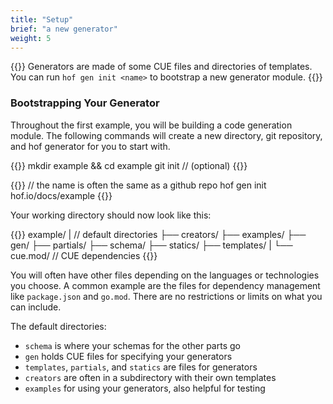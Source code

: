 ```yaml
---
title: "Setup"
brief: "a new generator"
weight: 5
---
```


{{<lead>}}
Generators are made of some CUE files and directories of templates.
You can run `hof gen init <name>` to bootstrap a new generator module.
{{</lead>}}

### Bootstrapping Your Generator

Throughout the first example, you will be
building a code generation module.
The following commands will create a new
directory, git repository, and hof generator
for you to start with.

{{<codeInner title="Create working directory">}}
mkdir example && cd example
git init      // (optional)
{{</codeInner>}}

{{<codeInner title="Initialize a generator module">}}
// the name is often the same as a github repo
hof gen init hof.io/docs/example
{{</codeInner>}}

Your working directory should now look like this:

{{<codeInner title="Module layout">}}
example/
|               // default directories
├── creators/
├── examples/
├── gen/
├── partials/
├── schema/
├── statics/
├── templates/
|
└── cue.mod/    // CUE dependencies
{{</codeInner>}}

You will often have other files depending on the languages or technologies you choose.
A common example are the files for dependency management like `package.json` and `go.mod`.
There are no restrictions or limits on what you can include.

The default directories:

- `schema` is where your schemas for the other parts go
- `gen` holds CUE files for specifying your generators
- `templates`, `partials`, and `statics` are files for generators
- `creators` are often in a subdirectory with their own templates
- `examples` for using your generators, also helpful for testing
